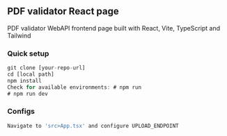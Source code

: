 ## PDF validator React page

PDF validator WebAPI frontend page built with React, Vite, TypeScript and Tailwind

### Quick setup

```javascript
git clone [your-repo-url]
cd [local path]
npm install
Check for available environments: # npm run
# npm run dev
```
### Configs

```javascript
Navigate to 'src>App.tsx' and configure UPLOAD_ENDPOINT
```
